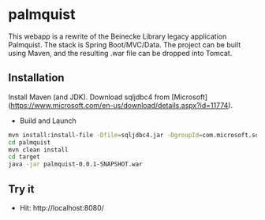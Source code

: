 # palmquist

This webapp is a rewrite of the Beinecke Library legacy application Palmquist. The stack is Spring Boot/MVC/Data.
The project can be built using Maven, and the resulting .war file can be dropped into Tomcat.

Installation
--------------

Install Maven (and JDK). Download sqljdbc4 from [Microsoft] (https://www.microsoft.com/en-us/download/details.aspx?id=11774).

* Build and Launch
```sh
mvn install:install-file -Dfile=sqljdbc4.jar -DgroupId=com.microsoft.sqlserver -DartifactId=sqljdbc4 -Dversion=4.0 -Dpackaging=jar
cd palmquist
mvn clean install
cd target
java -jar palmquist-0.0.1-SNAPSHOT.war
```

Try it
--------------
- Hit: http://localhost:8080/
